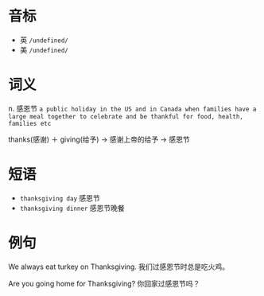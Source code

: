 # 音标

- 英 `/undefined/`
- 美 `/undefined/`

# 词义

n. 感恩节
`a public holiday in the US and in Canada when families have a large meal together to celebrate and be thankful for food, health, families etc`



thanks(感谢) ＋ giving(给予) → 感谢上帝的给予 → 感恩节

# 短语

- `thanksgiving day` 感恩节
- `thanksgiving dinner` 感恩节晚餐

# 例句

We always eat turkey on Thanksgiving.
我们过感恩节时总是吃火鸡。

Are you going home for Thanksgiving?
你回家过感恩节吗？


